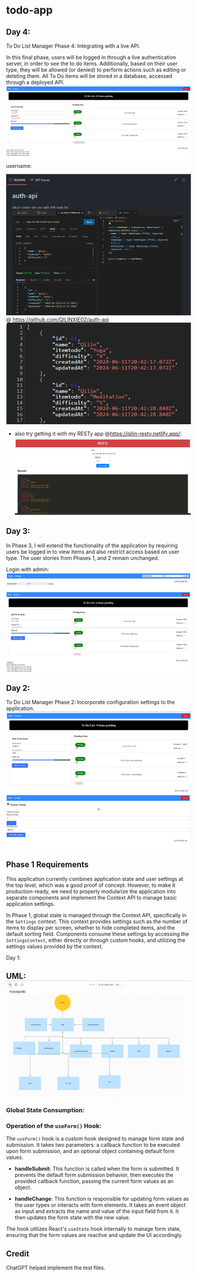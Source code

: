# todo-app

## Day 4:
To Do List Manager Phase 4: Integrating with a live API.

In this final phase,  users will be logged in through a live authentication server, in order to see the to do items. Additionally, based on their user type, they will be allowed (or denied) to perform actions such as editing or deleting them. All To Do items will be stored in a database, accessed through a deployed API.
![alt text](img/final-day-home.png)
username: 

![alt text](img/auth-api.png) @ https://github.com/QILINXIE02/auth-api
![alt text](img/day4-render.png)
- also try getting it with my RESTy app @https://qilin-resty.netlify.app/:
![alt text](img/resty.png)


## Day 3:
In Phase 3, I will extend the functionality of the application by requiring users be logged in to view items and also restrict access based on user type. The user stories from Phases 1, and 2 remain unchanged. 

Login with admin: ![alt text](img/phase3-login.png)
![alt text](img/phase3-home.png)



## Day 2: 
To Do List Manager Phase 2: Incorporate configuration settings to the application.
![alt text](img/day-2-home.png)
![alt text](img/day-2-settings.png)



## Phase 1 Requirements
This application currently combines application state and user settings at the top level, which was a good proof of concept. However, to make it production-ready, we need to properly modularize the application into separate components and implement the Context API to manage basic application settings.

In Phase 1, global state is managed through the Context API, specifically in the `Settings` context. This context provides settings such as the number of items to display per screen, whether to hide completed items, and the default sorting field. Components consume these settings by accessing the `SettingsContext`, either directly or through custom hooks, and utilizing the settings values provided by the context.

Day 1: 
## UML: ![alt text](img/UML.png)

### Global State Consumption:

### Operation of the `useForm()` Hook:

The `useForm()` hook is a custom hook designed to manage form state and submission. It takes two parameters: a callback function to be executed upon form submission, and an optional object containing default form values. 

- **handleSubmit**: This function is called when the form is submitted. It prevents the default form submission behavior, then executes the provided callback function, passing the current form values as an object.

- **handleChange**: This function is responsible for updating form values as the user types or interacts with form elements. It takes an event object as input and extracts the name and value of the input field from it. It then updates the form state with the new value.

The hook utilizes React's `useState` hook internally to manage form state, ensuring that the form values are reactive and update the UI accordingly.


## Credit
ChatGPT helped implement the test files.